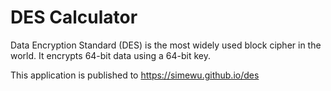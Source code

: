 # DES Calculator
Data Encryption Standard (DES) is the most widely used block cipher in the world. It encrypts 64-bit data using a 64-bit key.

This application is published to
https://simewu.github.io/des
